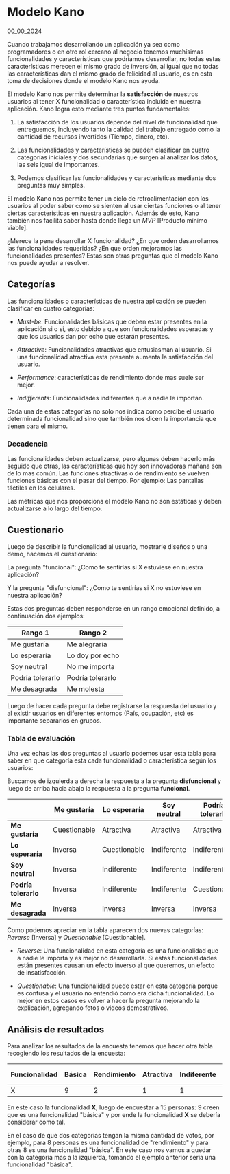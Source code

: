 # Modelo Kano
00_00_2024

Cuando trabajamos desarrollando un aplicación ya sea como programadores o en otro rol cercano al negocio tenemos muchísimas funcionalidades y características que podríamos desarrollar, no todas estas características merecen el mismo grado de inversión, al igual que no todas las características dan el mismo grado de felicidad al usuario, es en esta toma de decisiones donde el modelo Kano nos ayuda.

El modelo Kano nos permite determinar la **satisfacción** de nuestros usuarios al tener X funcionalidad o característica incluida en nuestra aplicación. Kano logra esto mediante tres puntos fundamentales:

1. La satisfacción de los usuarios depende del nivel de funcionalidad que entreguemos, incluyendo tanto la calidad del trabajo entregado como la cantidad de recursos invertidos (Tiempo, dinero, etc).

2. Las funcionalidades y características se pueden clasificar en cuatro categorías iniciales y dos secundarias que surgen al analizar los datos, las seis igual de importantes.

3. Podemos clasificar las funcionalidades y características mediante dos preguntas muy simples.

El modelo Kano nos permite tener un ciclo de retroalimentación con los usuarios al poder saber como se sienten al usar ciertas funciones o al tener ciertas características en nuestra aplicación. Además de esto, Kano también nos facilita saber hasta donde llega un *MVP* [Producto mínimo viable].

¿Merece la pena desarrollar X funcionalidad? ¿En que orden desarrollamos las funcionalidades requeridas? ¿En que orden mejoramos las funcionalidades presentes? Estas son otras preguntas que el modelo Kano nos puede ayudar a resolver.

## Categorías

Las funcionalidades o características de nuestra aplicación se pueden clasificar en cuatro categorías:

* *Must-be*: Funcionalidades básicas que deben estar presentes en la aplicación si o si, esto debido a que son funcionalidades esperadas y que los usuarios dan por echo que estarán presentes.

* *Attractive*: Funcionalidades atractivas que entusiasman al usuario. Si una funcionalidad atractiva esta presente aumenta la satisfacción del usuario.

* *Performance*: características de rendimiento donde mas suele ser mejor.

* *Indifferents*: Funcionalidades indiferentes que a nadie le importan.

Cada una de estas categorías no solo nos indica como percibe el usuario determinada funcionalidad sino que también nos dicen la importancia que tienen para el mismo.

### Decadencia

Las funcionalidades deben actualizarse, pero algunas deben hacerlo más seguido que otras, las características que hoy son innovadoras mañana son de lo mas común. Las funciones atractivas o de rendimiento se vuelven funciones básicas con el pasar del tiempo. Por ejemplo: Las pantallas táctiles en los celulares.

Las métricas que nos proporciona el modelo Kano no son estáticas y deben actualizarse a lo largo del tiempo.

## Cuestionario

Luego de describir la funcionalidad al usuario, mostrarle diseños o una demo, hacemos el cuestionario:

La pregunta "funcional": ¿Como te sentirías si X estuviese en nuestra aplicación? 

Y la pregunta "disfuncional": ¿Como te sentirías si X no estuviese en nuestra aplicación?

Estas dos preguntas deben responderse en un rango emocional definido, a continuación dos ejemplos:

| Rango 1 | Rango 2 |
|--|--|
| Me gustaría | Me alegraría |
| Lo esperaría  | Lo doy por echo |
| Soy neutral | No me importa |
| Podría tolerarlo | Podría tolerarlo |
| Me desagrada | Me molesta |

Luego de hacer cada pregunta debe registrarse la respuesta del usuario y al existir usuarios en diferentes entornos (País, ocupación, etc) es importante separarlos en grupos.

### Tabla de evaluación

Una vez echas las dos preguntas al usuario podemos usar esta tabla para saber en que categoría esta cada funcionalidad o característica según los usuarios:

Buscamos de izquierda a derecha la respuesta a la pregunta **disfuncional** y luego de arriba hacia abajo la respuesta a la pregunta **funcional**.

|  | Me gustaría | Lo esperaría | Soy neutral | Podría tolerarlo | Me desagrada |
|--|--|--|--|--|--|
| **Me gustaría** | Cuestionable | Atractiva | Atractiva | Atractiva | Rendimiento |
| **Lo esperaría** | Inversa | Cuestionable | Indiferente | Indiferente | Básica |
| **Soy neutral** | Inversa | Indiferente | Indiferente | Indiferente | Básica |
| **Podría tolerarlo** | Inversa | Indiferente | Indiferente | Cuestionable | Básica |
| **Me desagrada** | Inversa | Inversa | Inversa | Inversa | Cuestionable |

Como podemos apreciar en la tabla aparecen dos nuevas categorías: *Reverse* [Inversa] y *Questionable* [Cuestionable].

* *Reverse*: Una funcionalidad en esta categoría es una funcionalidad que a nadie le importa y es mejor no desarrollarla. Si estas funcionalidades están presentes causan un efecto inverso al que queremos, un efecto de insatisfacción.

* *Questionable*: Una funcionalidad puede estar en esta categoría porque es confusa y el usuario no entendió como era dicha funcionalidad. Lo mejor en estos casos es volver a hacer la pregunta mejorando la explicación, agregando fotos o videos demostrativos.

## Análisis de resultados

Para analizar los resultados de la encuesta tenemos que hacer otra tabla recogiendo los resultados de la encuesta:

| Funcionalidad | Básica | Rendimiento | Atractiva | Indiferente |  | Cuestionable | Total | Categoría final |
|--|--|--|--|--|--|--|--|--|
| X | 9 | 2 | 1 | 1 |  | 2 | 15 | Básica |

En este caso la funcionalidad **X**, luego de encuestar a 15 personas: 9 creen que es una funcionalidad "básica" y por ende la funcionalidad **X** se debería considerar como tal.

En el caso de que dos categorías tengan la misma cantidad de votos, por ejemplo, para 8 personas es una funcionalidad de "rendimiento" y para otras 8 es una funcionalidad "básica". En este caso nos vamos a quedar con la categoría mas a la izquierda, tomando el ejemplo anterior seria una funcionalidad "básica".

